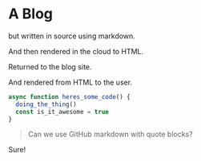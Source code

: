 # A Blog

but written in source using markdown.

And then rendered in the cloud to HTML.

Returned to the blog site.

And rendered from HTML to the user.

  ```javascript
  async function heres_some_code() {
    doing_the_thing()
    const is_it_awesome = true
  }
  ```

> Can we use GitHub markdown with quote blocks?

Sure!
